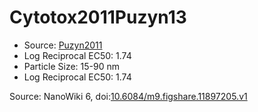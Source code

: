 <a name="material" />

# Cytotox2011Puzyn13
<script type="application/ld+json">
  {
    "@context": "https://schema.org/",
    "@type": "ChemicalSubstance",
    "@id": "https://egonw.github.io/nanowiki/nanowiki13.html#material",
    "http://purl.org/dc/terms/conformsTo":
      {
        "@type": "CreativeWork",
        "@id": "https://bioschemas.org/profiles/ChemicalSubstance/0.4-RELEASE/"
      },
    "identfier": "13",
    "name": "Cytotox2011Puzyn13",
    "url": "https://egonw.github.io/nanowiki/nanowiki13.html#material",
    "sameAs": "http://127.0.0.1/mediawiki/index.php/Special:URIResolver/Cytotox2011Puzyn13"
  }
</script>


* Source: [Puzyn2011](articlePuzyn2011.md)
* Log Reciprocal EC50: 1.74 
* Particle Size: 15-90 nm
* Log Reciprocal EC50: 1.74 


Source: NanoWiki 6, doi:[10.6084/m9.figshare.11897205.v1](https://doi.org/10.6084/m9.figshare.11897205.v1)
